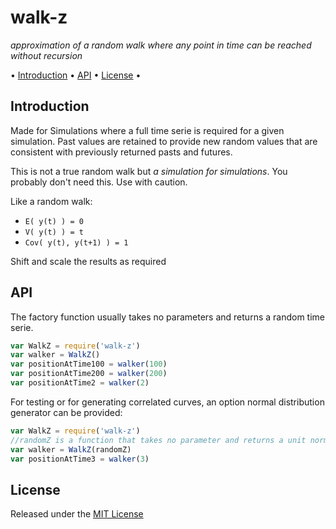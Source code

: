<!-- markdownlint-disable MD004 MD007 MD010 MD041 MD022 MD024 MD032 MD036 -->
# walk-z

*approximation of a random walk where any point in time can be reached without recursion*

• [Introduction](#introduction) • [API](#usage) • [License](#license) •

## Introduction

Made for Simulations where a full time serie is required for a given simulation.
Past values are retained to provide new random values that are consistent with previously returned pasts and futures.

This is not a true random walk but *a simulation for simulations*. You probably don't need this. Use with caution.

Like a random walk:

* `E( y(t) ) = 0`
* `V( y(t) ) = t`
* `Cov( y(t), y(t+1) ) = 1`

Shift and scale the results as required

## API

The factory function usually takes no parameters and returns a random time serie.

```javascript
var WalkZ = require('walk-z')
var walker = WalkZ()
var positionAtTime100 = walker(100)
var positionAtTime200 = walker(200)
var positionAtTime2 = walker(2)
```

For testing or for generating correlated curves, an option normal distribution generator can be provided:

```javascript
var WalkZ = require('walk-z')
//randomZ is a function that takes no parameter and returns a unit normal distribution
var walker = WalkZ(randomZ)
var positionAtTime3 = walker(3)
```

## License

Released under the [MIT License](http://www.opensource.org/licenses/MIT)
